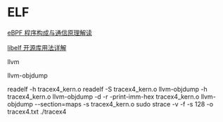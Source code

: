 # ELF

[eBPF 程序构成与通信原理解读](http://tinylab.org/ebpf-part1/)

[libelf 开源库用法详解](http://tinylab.org/libelf/)

llvm

llvm-objdump



readelf -h tracex4_kern.o
readelf -S tracex4_kern.o
llvm-objdump -h tracex4_kern.o
llvm-objdump -d -r -print-imm-hex tracex4_kern.o
llvm-objdump --section=maps  -s tracex4_kern.o
sudo strace -v -f -s 128 -o tracex4.txt ./tracex4
